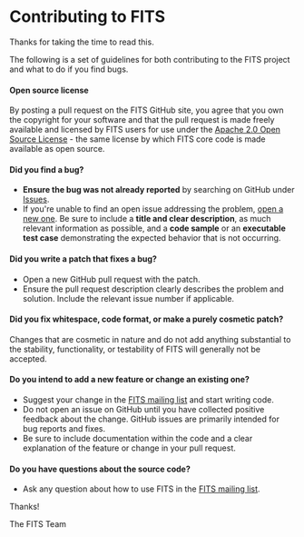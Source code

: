 # Contributing to FITS

Thanks for taking the time to read this.

The following is a set of guidelines for both contributing to the FITS project and what to do if you find bugs.

#### **Open source license**

By posting a pull request on the FITS GitHub site, you agree that you own the copyright for your software and that the
pull request is made freely available and licensed by FITS users for use under
the [Apache 2.0 Open Source License](http://www.apache.org/licenses/LICENSE-2.0) - the same license by which FITS core
code is made available as open source.

#### **Did you find a bug?**

* **Ensure the bug was not already reported** by searching on GitHub
  under [Issues](https://github.com/harvard-lts/fits/issues).
* If you're unable to find an open issue addressing the
  problem, [open a new one](https://github.com/harvard-lts/fits/issues/new). Be sure to include a **title and clear
  description**, as much relevant information as possible, and a **code sample** or an **executable test case**
  demonstrating the expected behavior that is not occurring.

#### **Did you write a patch that fixes a bug?**

* Open a new GitHub pull request with the patch.
* Ensure the pull request description clearly describes the problem and solution. Include the relevant issue number if
  applicable.

#### **Did you fix whitespace, code format, or make a purely cosmetic patch?**

Changes that are cosmetic in nature and do not add anything substantial to the stability, functionality, or testability
of FITS will generally not be accepted.

#### **Do you intend to add a new feature or change an existing one?**

* Suggest your change in the [FITS mailing list](https://groups.google.com/forum/#!forum/fits-users) and start writing
  code.
* Do not open an issue on GitHub until you have collected positive feedback about the change. GitHub issues are
  primarily intended for bug reports and fixes.
* Be sure to include documentation within the code and a clear explanation of the feature or change in your pull
  request.

#### **Do you have questions about the source code?**

* Ask any question about how to use FITS in the [FITS mailing list](https://groups.google.com/forum/#!forum/fits-users).

Thanks!

The FITS Team